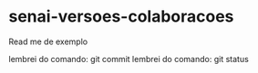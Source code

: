 # senai-versoes-colaboracoes

Read me de exemplo

lembrei do comando: git commit
lembrei do comando: git status
